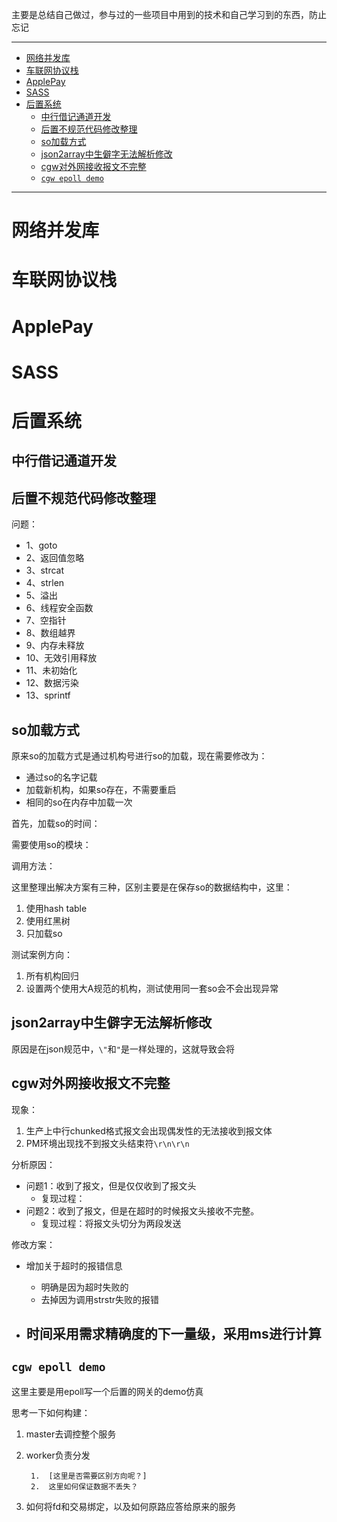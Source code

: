 主要是总结自己做过，参与过的一些项目中用到的技术和自己学习到的东西，防止忘记

____
<!-- TOC -->

- [网络并发库](#网络并发库)
- [车联网协议栈](#车联网协议栈)
- [ApplePay](#applepay)
- [SASS](#sass)
- [后置系统](#后置系统)
    - [中行借记通道开发](#中行借记通道开发)
    - [后置不规范代码修改整理](#后置不规范代码修改整理)
    - [so加载方式](#so加载方式)
    - [json2array中生僻字无法解析修改](#json2array中生僻字无法解析修改)
    - [cgw对外网接收报文不完整](#cgw对外网接收报文不完整)
    - [`cgw epoll demo`](#cgw-epoll-demo)

<!-- /TOC -->
____

# 网络并发库

# 车联网协议栈


# ApplePay

# SASS

# 后置系统

## 中行借记通道开发


## 后置不规范代码修改整理

问题：
- 1、goto
- 2、返回值忽略
- 3、strcat       
- 4、strlen
- 5、溢出
- 6、线程安全函数
- 7、空指针
- 8、数组越界
- 9、内存未释放
- 10、无效引用释放
- 11、未初始化
- 12、数据污染
- 13、sprintf



## so加载方式

原来so的加载方式是通过机构号进行so的加载，现在需要修改为：
- 通过so的名字记载
- 加载新机构，如果so存在，不需要重启
- 相同的so在内存中加载一次

首先，加载so的时间：


需要使用so的模块：


调用方法：


这里整理出解决方案有三种，区别主要是在保存so的数据结构中，这里：
1. 使用hash table
2. 使用红黑树
3. 只加载so

测试案例方向：
1. 所有机构回归
2. 设置两个使用大A规范的机构，测试使用同一套so会不会出现异常

## json2array中生僻字无法解析修改

原因是在json规范中，`\"`和`"`是一样处理的，这就导致会将


## cgw对外网接收报文不完整
现象：
1. 生产上中行chunked格式报文会出现偶发性的无法接收到报文体
2. PM环境出现找不到报文头结束符`\r\n\r\n`

分析原因：
- 问题1：收到了报文，但是仅仅收到了报文头
    - 复现过程：
- 问题2：收到了报文，但是在超时的时候报文头接收不完整。
    - 复现过程：将报文头切分为两段发送

修改方案：
- 增加关于超时的报错信息
    - 明确是因为超时失败的
    - 去掉因为调用strstr失败的报错
    
- 时间采用需求精确度的下一量级，采用ms进行计算
    - 


## `cgw epoll demo`
这里主要是用epoll写一个后置的网关的demo仿真

思考一下如何构建：
1. master去调控整个服务
2. worker负责分发     
    
        1.  [这里是否需要区别方向呢？]
        2.  这里如何保证数据不丢失？ 
3. 如何将fd和交易绑定，以及如何原路应答给原来的服务












